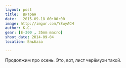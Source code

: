 ```yaml
---
layout: post
title:  Витраж
date:   2015-09-18 00:00:00
image: http://imgur.com/Y8wyACH
author: К.С.
gear: [E-300 , 35mm macro]
shoot_date: 2014-09-04
location: Ёльбаза

---
```


Продолжим про осень. Это, вот, лист черёмухи такой.
